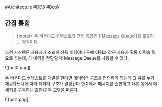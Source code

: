 #Architecture #DDD #Book

## 간접 통합

> [!note]+ 
> 두 바운디드 컨텍스트의 간접 통합은 [[Message Queue]]를 호출하는 방식이다.

추천 시스템은 사용자가 조회한 상품 이력이나 구매 이력과 같은 사용자 활동 이력을 필요로 하는데, 이 내역을 전달할 때 Message Queue를 사용할 수 있다.

![[bc10.png]]

두 바운디드 컨테스트를 개발을 한다면 데이터의 구조를 협의하게 되는데 그 큐를 누가 제공하느냐에 따라 데이터 구조가 결정된다.한쪽에서 메세지를 출판하고 다른 쪽에서 메세지를 구독하는 출판/구독 모델을 따른다.

![[bc11.png]]